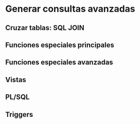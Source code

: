 # Generar consultas avanzadas

## Cruzar tablas: SQL JOIN



## Funciones especiales principales



## Funciones especiales avanzadas



## Vistas



## PL/SQL



## Triggers